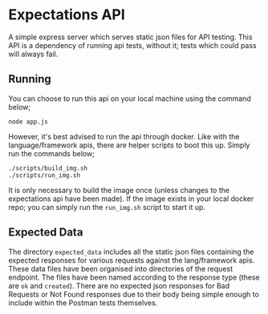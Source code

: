 # Expectations API

A simple express server which serves static json files for API testing. This API is a dependency of running api tests, without it; tests which could pass will always fail.

## Running

You can choose to run this api on your local machine using the command below;

```shell
node app.js
```

However, it's best advised to run the api through docker. Like with the language/framework apis, there are helper scripts to boot this up. Simply run the commands below;

```shell
./scripts/build_img.sh
./scripts/run_img.sh
```

It is only necessary to build the image once (unless changes to the expectations api have been made). If the image exists in your local docker repo; you can simply run the `run_img.sh` script to start it up.

## Expected Data

The directory `expected_data` includes all the static json files containing the expected responses for various requests against the lang/framework apis.
These data files have been organised into directories of the request endpoint. The files have been named according to the response type (these are `ok` and `created`).
There are no expected json responses for Bad Requests or Not Found responses due to their body being simple enough to include within the Postman tests themselves.
